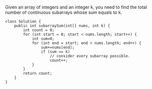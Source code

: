 Given an array of integers and an integer k, you need to find the total number of continuous subarrays whose sum equals to k.


```
class Solution {
    public int subarraySum(int[] nums, int k) {
        int count = 0;
        for (int start = 0; start < nums.length; start++) {
            int sum=0;
            for (int end = start; end < nums.length; end++) {
                sum+=nums[end];
                if (sum == k)
                    // consider every subarray possible.
                    count++;
            }
        }
        return count;
    }
}
```
